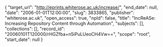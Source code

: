 {
  "target_url": "http://eprints.whiterose.ac.uk/increase/", 
  "end_date": null, 
  "date": "2006-01-01T12:00:00", 
  "slug": 3833865, 
  "publisher": "whiterose.ac.uk", 
  "open_access": true, 
  "npld": false, 
  "title": "IncReASe: Increasing Repository Content through Automation", 
  "subjects": [], 
  "collections": [], 
  "record_id": "20060101T120000/rHGZfba+n5iPuLUeoCH4Vw==", 
  "scope": "root", 
  "start_date": null
}

